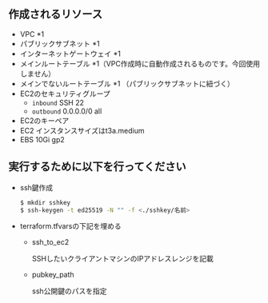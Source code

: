 ## 作成されるリソース
- VPC *1
- パブリックサブネット *1
- インターネットゲートウェイ *1
- メインルートテーブル *1（VPC作成時に自動作成されるものです。今回使用しません）
- メインでないルートテーブル *1 （パブリックサブネットに紐づく）
- EC2のセキュリティグループ
  - `inbound` SSH 22
  - `outbound` 0.0.0.0/0 all
- EC2のキーペア
- EC2 インスタンスサイズはt3a.medium
- EBS 10Gi gp2

## 実行するために以下を行ってください
- ssh鍵作成

  ```bash
  $ mkdir sshkey
  $ ssh-keygen -t ed25519 -N "" -f <./sshkey/名前>
  ```

- terraform.tfvarsの下記を埋める

  - ssh_to_ec2

    SSHしたいクライアントマシンのIPアドレスレンジを記載

  - pubkey_path

    ssh公開鍵のパスを指定
